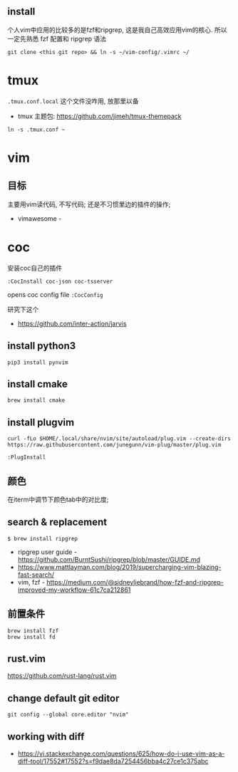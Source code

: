 ## install 


个人vim中应用的比较多的是fzf和ripgrep, 这是我自己高效应用vim的核心. 所以一定先熟悉 fzf 配置和 ripgrep 语法

```
git clone <this git repo> && ln -s ~/vim-config/.vimrc ~/
```


# tmux
`.tmux.conf.local` 这个文件没咋用, 放那里以备
  
  * tmux 主题包: https://github.com/jimeh/tmux-themepack

`ln -s .tmux.conf ~`

# vim




## __目标__
主要用vim读代码, 不写代码; 还是不习惯里边的插件的操作;

* vimawesome - 


# coc

安装coc自己的插件

`:CocInstall coc-json coc-tsserver `

opens coc config file
`:CocConfig`

研究下这个
* https://github.com/inter-action/jarvis

## install python3
```
pip3 install pynvim
```

## install cmake
`brew install cmake`

## install plugvim

```
curl -fLo $HOME/.local/share/nvim/site/autoload/plug.vim --create-dirs https://raw.githubusercontent.com/junegunn/vim-plug/master/plug.vim

:PlugInstall
```


## 颜色

在iterm中调节下颜色tab中的对比度;


## search & replacement
` $ brew install ripgrep `

* ripgrep user guide - https://github.com/BurntSushi/ripgrep/blob/master/GUIDE.md
* https://www.mattlayman.com/blog/2019/supercharging-vim-blazing-fast-search/
* vim, fzf - https://medium.com/@sidneyliebrand/how-fzf-and-ripgrep-improved-my-workflow-61c7ca212861

## 前置条件

```
brew install fzf
brew install fd
```

## rust.vim

https://github.com/rust-lang/rust.vim


## change default git editor
`git config --global core.editor "nvim"`


## working with diff
* https://vi.stackexchange.com/questions/625/how-do-i-use-vim-as-a-diff-tool/17552#17552?s=f9dae8da7254456bba4c27ce1c375abc


